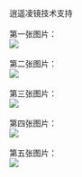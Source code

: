 逍遥凌镜技术支持</br></br>
第一张图片：</br>
![](https://github.com/jejubewrdue/jejubewrdue/blob/xylj/1.png?raw=true)</br></br>
第二张图片：</br>
![](https://github.com/jejubewrdue/jejubewrdue/blob/xylj/2.png?raw=true)</br></br>
第三张图片：</br>
![](https://github.com/jejubewrdue/jejubewrdue/blob/xylj/3.png?raw=true)</br></br>
第四张图片：</br>
![](https://github.com/jejubewrdue/jejubewrdue/blob/xylj/4.png?raw=true)</br></br>
第五张图片：</br>
![](https://github.com/jejubewrdue/jejubewrdue/blob/xylj/5.png?raw=true)</br></br>
